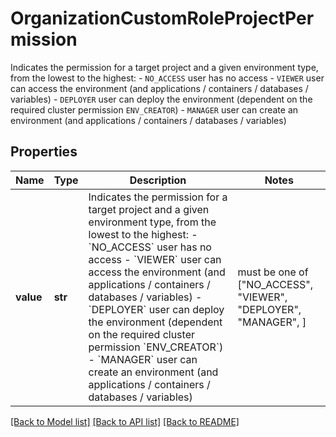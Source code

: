 # OrganizationCustomRoleProjectPermission

Indicates the permission for a target project and a given environment type, from the lowest to the highest: - `NO_ACCESS` user has no access - `VIEWER` user can access the environment (and applications / containers / databases / variables) - `DEPLOYER` user can deploy the environment (dependent on the required cluster permission `ENV_CREATOR`) - `MANAGER` user can create an environment (and applications / containers / databases / variables) 

## Properties
Name | Type | Description | Notes
------------ | ------------- | ------------- | -------------
**value** | **str** | Indicates the permission for a target project and a given environment type, from the lowest to the highest: - &#x60;NO_ACCESS&#x60; user has no access - &#x60;VIEWER&#x60; user can access the environment (and applications / containers / databases / variables) - &#x60;DEPLOYER&#x60; user can deploy the environment (dependent on the required cluster permission &#x60;ENV_CREATOR&#x60;) - &#x60;MANAGER&#x60; user can create an environment (and applications / containers / databases / variables)  |  must be one of ["NO_ACCESS", "VIEWER", "DEPLOYER", "MANAGER", ]

[[Back to Model list]](../README.md#documentation-for-models) [[Back to API list]](../README.md#documentation-for-api-endpoints) [[Back to README]](../README.md)


